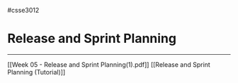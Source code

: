 #csse3012
# Release and Sprint Planning
____
[[Week 05 - Release and Sprint Planning(1).pdf]]
[[Release and Sprint Planning (Tutorial)]]